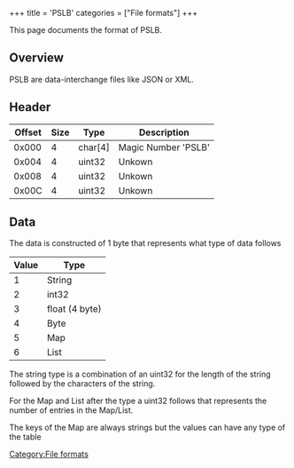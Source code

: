 +++
title = 'PSLB'
categories = ["File formats"]
+++

This page documents the format of PSLB.

## Overview

PSLB are data-interchange files like JSON or XML.

## Header

| Offset | Size | Type      | Description         |
|--------|------|-----------|---------------------|
| 0x000  | 4    | char\[4\] | Magic Number 'PSLB' |
| 0x004  | 4    | uint32    | Unkown              |
| 0x008  | 4    | uint32    | Unkown              |
| 0x00C  | 4    | uint32    | Unkown              |

## Data

The data is constructed of 1 byte that represents what type of data
follows

| Value | Type           |
|-------|----------------|
| 1     | String         |
| 2     | int32          |
| 3     | float (4 byte) |
| 4     | Byte           |
| 5     | Map            |
| 6     | List           |

The string type is a combination of an uint32 for the length of the
string followed by the characters of the string.

For the Map and List after the type a uint32 follows that represents the
number of entries in the Map/List.

The keys of the Map are always strings but the values can have any type
of the table

[Category:File formats](Category:File_formats "wikilink")